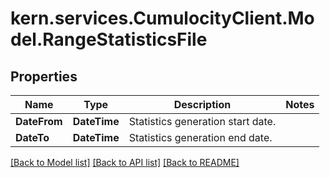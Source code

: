 
# kern.services.CumulocityClient.Model.RangeStatisticsFile

## Properties

Name | Type | Description | Notes
------------ | ------------- | ------------- | -------------
**DateFrom** | **DateTime** | Statistics generation start date. | 
**DateTo** | **DateTime** | Statistics generation end date. | 

[[Back to Model list]](../README.md#documentation-for-models)
[[Back to API list]](../README.md#documentation-for-api-endpoints)
[[Back to README]](../README.md)

